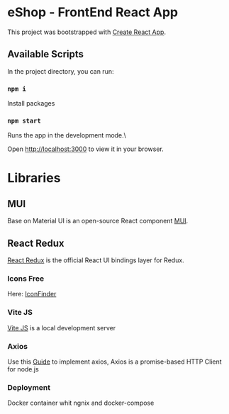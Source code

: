 # eShop - FrontEnd React App

This project was bootstrapped with [Create React App](https://github.com/facebook/create-react-app).

## Available Scripts

In the project directory, you can run:

### `npm i`

Install packages

### `npm start`

Runs the app in the development mode.\

Open [http://localhost:3000](http://localhost:3000) to view it in your browser.

# Libraries

## MUI 

Base on Material UI is an open-source React component [MUI](https://mui.com/material-ui/getting-started/).

## React Redux

[React Redux](https://react-redux.js.org/introduction/getting-started) is the official React UI bindings layer for Redux. 

### Icons Free

Here: [IconFinder](https://www.iconfinder.com/)

### Vite JS

[Vite JS](https://vitejs.dev/guide/)  is a local development server

### Axios

Use this [Guide](https://www.digitalocean.com/community/tutorials/react-axios-react) to implement axios, Axios is a promise-based HTTP Client for node.js

### Deployment

Docker container whit ngnix and docker-compose


